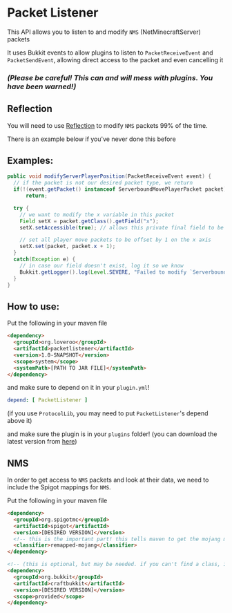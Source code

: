 # Packet Listener
This API allows you to listen to and modify `NMS` (NetMinecraftServer) packets

It uses Bukkit events to allow plugins to listen to `PacketReceiveEvent` and `PacketSendEvent`, allowing direct access to the packet and even cancelling it

### _(Please be careful! This can and will mess with plugins. You have been warned!)_


## Reflection
You will need to use [Reflection](https://www.baeldung.com/java-reflection) to modify `NMS` packets 99% of the time.

There is an example below if you've never done this before

## Examples:

```java
public void modifyServerPlayerPosition(PacketReceiveEvent event) {
  // if the packet is not our desired packet type, we return
  if(!(event.getPacket() instanceof ServerboundMovePlayerPacket packet))
      return;

  try {
    // we want to modify the x variable in this packet
    Field setX = packet.getClass().getField("x");
    setX.setAccessible(true); // allows this private final field to be accessible to us

    // set all player move packets to be offset by 1 on the x axis
    setX.set(packet, packet.x + 1);
  }
  catch(Exception e) {
    // in case our field doesn't exist, log it so we know
    Bukkit.getLogger().log(Level.SEVERE, "Failed to modify `ServerboundMovePlayerPacket` packet! " + e);
  }
}
```

## How to use:
Put the following in your maven file

```html
<dependency>
  <groupId>org.loveroo</groupId>
  <artifactId>packetlistener</artifactId>
  <version>1.0-SNAPSHOT</version>
  <scope>system</scope>
  <systemPath>[PATH TO JAR FILE]</systemPath>
</dependency>
```

and make sure to depend on it in your `plugin.yml`! 

```yml
depend: [ PacketListener ]
```

(if you use `ProtocolLib`, you may need to put `PacketListener`'s depend above it)

and make sure the plugin is in your `plugins` folder! (you can download the latest version from [here](https://github.com/RooXChicken/packet-listener/releases))

## NMS
In order to get access to `NMS` packets and look at their data, we need to include the Spigot mappings for `NMS`.

Put the following in your maven file

```html
<dependency>
  <groupId>org.spigotmc</groupId>
  <artifactId>spigot</artifactId>
  <version>[DESIRED VERSION]</version>
  <!-- this is the important part! this tells maven to get the mojang mappings -->
  <classifier>remapped-mojang</classifier>
</dependency>

<!-- (this is optional, but may be needed. if you can't find a class, import this) -->
<dependency>
  <groupId>org.bukkit</groupId>
  <artifactId>craftbukkit</artifactId>
  <version>[DESIRED VERSION]</version>
  <scope>provided</scope>
</dependency>
```
